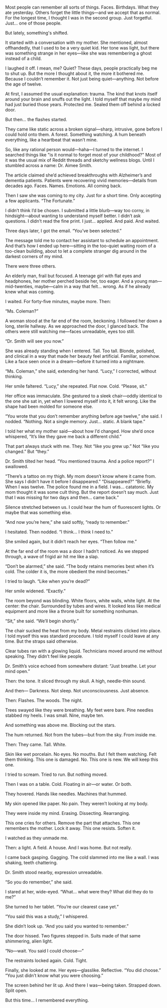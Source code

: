 Most people can remember all sorts of things. Faces. Birthdays. What they ate yesterday. Others forget the little things—and we accept that as normal. For the longest time, I thought I was in the second group. Just forgetful. Just... one of those people.

But lately, something's shifted.

It started with a conversation with my mother. She mentioned, almost offhandedly, that I used to be a very quiet kid. Her tone was light, but there was something strange in her eyes—like she was remembering a ghost instead of a child.

I laughed it off. I mean, me? Quiet? These days, people practically beg me to shut up. But the more I thought about it, the more it bothered me. Because I couldn’t remember it.
Not just being quiet—anything.
Not before the age of twelve.

At first, I assumed the usual explanation: trauma. The kind that knots itself around your brain and snuffs out the light. I told myself that maybe my mind had just buried those years. Protected me. Sealed them off behind a locked door.

But then... the flashes started.

They came like static across a broken signal—sharp, intrusive, gone before I could hold onto them. A forest. Something watching. A hum beneath everything, like a heartbeat that wasn’t mine.

So, like any rational person would—haha—I turned to the internet. I searched things like "is it normal to forget most of your childhood?" Most of it was the usual mix of Reddit threads and sketchy wellness blogs. Until I stumbled across a name: Dr. Aimee Smith.

The article claimed she’d achieved breakthroughs with Alzheimer’s and dementia patients. Patients were recovering vivid memories—details from decades ago. Faces. Names. Emotions. All coming back.

Then I saw she was coming to my city. Just for a short time. Only accepting a few applicants. “The Fortunate.”

I didn’t think I’d be chosen. I submitted a little blurb—way too corny, in hindsight—about wanting to understand myself better. I didn’t ask questions. I didn’t read the fine print. I just... applied. And paid. And waited.

Three days later, I got the email.
“You’ve been selected.”

The message told me to contact her assistant to schedule an appointment. And that’s how I ended up here—sitting in the too-quiet waiting room of a too-clean building, about to let a complete stranger dig around in the darkest corners of my mind.

There were three others.

An elderly man, frail but focused. A teenage girl with flat eyes and headphones, her mother perched beside her, too eager. And a young man—mid-twenties, maybe—calm in a way that felt... wrong. As if he already knew what was coming.

I waited. For forty-five minutes, maybe more.
Then:

“Ms. Coleman?”

A woman stood at the far end of the room, beckoning. I followed her down a long, sterile hallway. As we approached the door, I glanced back. The others were still watching me—faces unreadable, eyes too still.

“Dr. Smith will see you now.”

She was already standing when I entered. Tall. Too tall. Blonde, polished, and clinical in a way that made her beauty feel artificial. Familiar, somehow. Like a face seen once in a dream—before it turned into a nightmare.

“Ms. Coleman,” she said, extending her hand.
“Lucy,” I corrected, without thinking.

Her smile faltered.
“Lucy,” she repeated. Flat now. Cold.
“Please, sit.”

Her office was immaculate. She gestured to a sleek chair—oddly identical to the one she sat in, yet when I lowered myself into it, it felt wrong. Like the shape had been molded for someone else.

“You wrote that you don’t remember anything before age twelve,” she said.
I nodded.
“Nothing. Not a single memory. Just… static. A blank tape.”

I told her what my mother said—about how I’d changed. How she’d once whispered, “It’s like they gave me back a different child.”

That part always stuck with me. They.
Not “like you grew up.”
Not “like you changed.”
But “they.”

Dr. Smith tilted her head.
“You mentioned trauma. And a police report?”
I swallowed.

“There’s a tattoo on my thigh. My mom doesn’t know where it came from. She says I didn’t have it before I disappeared.”
“Disappeared?”
“Briefly. When I was twelve. The police found me in a field. I was... catatonic. My mom thought it was some cult thing. But the report doesn’t say much. Just that I was missing for two days and then... came back.”

Silence stretched between us. I could hear the hum of fluorescent lights. Or maybe that was something else.

“And now you’re here,” she said softly, “ready to remember.”

I hesitated. Then nodded.
“I think... I think I need to.”

She smiled again, but it didn’t reach her eyes.
“Then follow me.”

At the far end of the room was a door I hadn’t noticed. As we stepped through, a wave of frigid air hit me like a slap.

“Don’t be alarmed,” she said.
“The body retains memories best when it’s cold. The colder it is, the more obedient the mind becomes.”

I tried to laugh.
“Like when you’re dead?”

Her smile widened.
“Exactly.”

The room beyond was blinding. White floors, white walls, white light. At the center: the chair. Surrounded by tubes and wires. It looked less like medical equipment and more like a throne built for something nonhuman.

“Sit,” she said. “We’ll begin shortly.”

The chair sucked the heat from my body. Metal restraints clicked into place. I told myself this was standard procedure. I told myself I could leave at any time. But the straps said otherwise.

Clear tubes ran with a glowing liquid. Technicians moved around me without speaking. They didn’t feel like people.

Dr. Smith’s voice echoed from somewhere distant:
“Just breathe. Let your mind open.”

Then: the tone.
It sliced through my skull.
A high, needle-thin sound.

And then—
Darkness.
Not sleep. Not unconsciousness.
Just absence.

Then:
Flashes.
The woods. The night.

Trees swayed like they were breathing. My feet were bare. Pine needles stabbed my heels. I was small. Nine, maybe ten.

And something was above me.
Blocking out the stars.

The hum returned. Not from the tubes—but from the sky. From inside me.

Then:
They came.
Tall. White.

Skin like wet porcelain. No eyes. No mouths.
But I felt them watching. Felt them thinking.
This one is damaged.
No. This one is new.
We will keep this one.

I tried to scream.
Tried to run.
But nothing moved.

Then I was on a table. Cold. Floating in air—or water. Or both.

They hovered.
Hands like needles.
Machines that hummed.

My skin opened like paper.
No pain.
They weren’t looking at my body.

They were inside my mind.
Erasing. Dissecting. Rearranging.

This one cries for others. Remove the part that attaches.
This one remembers the mother. Lock it away.
This one resists. Soften it.

I watched as they unmade me.

Then: a light. A field. A house.
And I was home.
But not really.

I came back gasping. Gagging.
The cold slammed into me like a wall.
I was shaking, teeth chattering.

Dr. Smith stood nearby, expression unreadable.

“So you do remember,” she said.

I stared at her, wide-eyed.
“What... what were they? What did they do to me?”

She turned to her tablet.
“You’re our clearest case yet.”

“You said this was a study,” I whispered.

She didn’t look up.
“And you said you wanted to remember.”

The door hissed. Two figures stepped in.
Suits made of that same shimmering, alien light.

“No—wait. You said I could choose—”

The restraints locked again. Cold. Tight.

Finally, she looked at me.
Her eyes—glasslike. Reflective.
“You did choose.”
“You just didn’t know what you were choosing.”

The screen behind her lit up.
And there I was—being taken.
Strapped down.
Split open.

But this time...
I remembered everything.